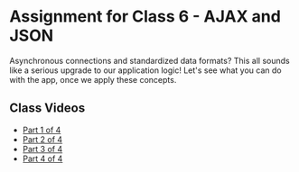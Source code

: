 # Assignment for Class 6 - AJAX and JSON

Asynchronous connections and standardized data formats? This all sounds like a serious upgrade to our application logic! Let's see what you can do with the app, once we apply these concepts.

## Class Videos
 - [Part 1 of 4](https://youtu.be/i8W4RoRjZCY)
 - [Part 2 of 4](https://youtu.be/X7HpglgPQLM)
 - [Part 3 of 4]()
 - [Part 4 of 4]()

